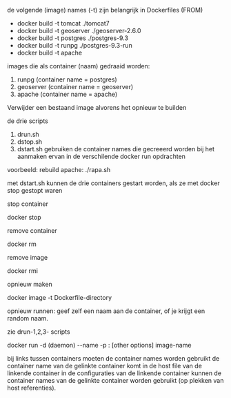 de volgende (image) names (-t) zijn belangrijk in Dockerfiles (FROM) 

  * docker build -t tomcat ./tomcat7
  * docker build -t geoserver ./geoserver-2.6.0
  * docker build -t postgres ./postgres-9.3
  * docker build -t runpg ./postgres-9.3-run
  * docker build -t apache

images die als container (naam) gedraaid worden: 
  1. runpg (container name = postgres)
  2. geoserver (container name = geoserver) 
  3. apache (container name = apache)

Verwijder een bestaand image alvorens het opnieuw te builden


de drie scripts 
  1. drun.sh 
  2. dstop.sh 
  3. dstart.sh 
  gebruiken de container names die gecreeerd worden bij het aanmaken ervan in de verschilende docker run opdrachten
  
  voorbeeld: rebuild apache: ./rapa.sh


met dstart.sh kunnen de drie containers gestart worden, als ze met docker stop gestopt waren

stop container

  docker stop <container-name>

remove container

  docker rm <container-name>

remove image

  docker rmi <image-name>

opnieuw maken

  docker image -t <image-name> Dockerfile-directory

opnieuw runnen: geef zelf een naam aan de container, of je krijgt een random naam.

 zie drun-1,2,3- scripts

docker run -d (daemon) --name <container-name> -p <port>:<exposed-port-in-Dockerfile> [other options] image-name

 bij links tussen containers moeten de container names worden gebruikt
 de container name van de gelinkte container komt in de host file van de linkende container
 in de configuraties van de linkende container kunnen de container names van de gelinkte container worden gebruikt (op plekken van host referenties).

